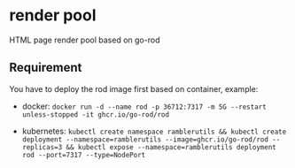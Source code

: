 render pool
===
HTML page render pool based on go-rod

## Requirement

You have to deploy the rod image first based on container, example:

- docker: `docker run -d --name rod -p 36712:7317 -m 5G --restart unless-stopped -it ghcr.io/go-rod/rod`

- kubernetes: `kubectl create namespace ramblerutils && kubectl create deployment --namespace=ramblerutils
  --image=ghcr.io/go-rod/rod --replicas=3 && kubectl expose --namespace=ramblerutils deployment rod --port=7317
  --type=NodePort`